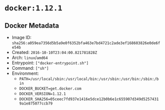 # `docker:1.12.1`

## Docker Metadata

- Image ID: `sha256:a059ea7356d5b5a9e0f6352bfa463e7bd4721c2ade3ef168603826e0de6fe54b`
- Created: `2016-10-10T23:04:00.821781828Z`
- Arch: `linux`/`amd64`
- Entrypoint: `["docker-entrypoint.sh"]`
- Command: `["sh"]`
- Environment:
  - `PATH=/usr/local/sbin:/usr/local/bin:/usr/sbin:/usr/bin:/sbin:/bin`
  - `DOCKER_BUCKET=get.docker.com`
  - `DOCKER_VERSION=1.12.1`
  - `DOCKER_SHA256=05ceec7fd937e1416e5dce12b0b6e1c655907d349d52574319a1e875077ccb79`
